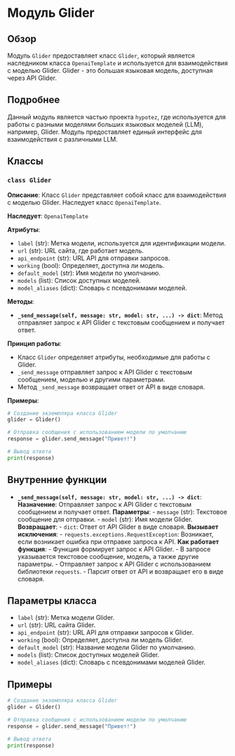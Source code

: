 # Модуль Glider

## Обзор

Модуль `Glider` предоставляет класс `Glider`, который является наследником класса `OpenaiTemplate` и используется для взаимодействия с моделью Glider. Glider - это большая языковая модель, доступная через API Glider.

## Подробнее

Данный модуль является частью проекта `hypotez`, где используется для работы с  разными моделями больших языковых моделей (LLM), например, Glider. Модуль предоставляет единый интерфейс для взаимодействия с различными LLM. 

## Классы

### `class Glider`

**Описание**: Класс `Glider` представляет собой класс для взаимодействия с моделью Glider. Наследует класс `OpenaiTemplate`.

**Наследует**: `OpenaiTemplate`

**Атрибуты**:

- `label` (str): Метка модели, используется для идентификации модели. 
- `url` (str): URL сайта, где работает модель. 
- `api_endpoint` (str): URL API для отправки запросов.
- `working` (bool): Определяет, доступна ли модель.
- `default_model` (str): Имя модели по умолчанию. 
- `models` (list): Список доступных моделей. 
- `model_aliases` (dict): Словарь с псевдонимами моделей.

**Методы**:
- **`_send_message(self, message: str, model: str, ...) -> dict`**: Метод отправляет запрос к API Glider с текстовым сообщением и получает ответ.

**Принцип работы**: 
- Класс `Glider` определяет атрибуты, необходимые для работы с Glider. 
- `_send_message` отправляет запрос к API Glider с текстовым сообщением, моделью и другими параметрами.
- Метод `_send_message` возвращает ответ от API в виде словаря.

**Примеры**:

```python
# Создание экземпляра класса Glider
glider = Glider()

# Отправка сообщения с использованием модели по умолчанию
response = glider.send_message("Привет!")

# Вывод ответа
print(response)
```

## Внутренние функции

- **`_send_message(self, message: str, model: str, ...) -> dict`**: 
    **Назначение**:  Отправляет запрос к API Glider с текстовым сообщением и получает ответ.
    **Параметры**:
        - `message` (str): Текстовое сообщение для отправки.
        - `model` (str): Имя модели Glider.
    **Возвращает**:
        - `dict`: Ответ от API Glider в виде словаря.
    **Вызывает исключения**:
        - `requests.exceptions.RequestException`: Возникает, если возникает ошибка при отправке запроса к API. 
    **Как работает функция**: 
        - Функция формирует запрос к API Glider.
        - В запросе указывается текстовое сообщение, модель, а также другие параметры.
        - Отправляет запрос к API Glider с использованием библиотеки `requests`.
        - Парсит ответ от API и возвращает его в виде словаря.


## Параметры класса

- `label` (str):  Метка модели Glider.
- `url` (str): URL сайта Glider.
- `api_endpoint` (str): URL API для отправки запросов к Glider.
- `working` (bool): Определяет, доступна ли модель Glider.
- `default_model` (str):  Название модели Glider по умолчанию. 
- `models` (list): Список доступных моделей Glider. 
- `model_aliases` (dict): Словарь с псевдонимами моделей Glider.

## Примеры

```python
# Создание экземпляра класса Glider
glider = Glider()

# Отправка сообщения с использованием модели по умолчанию
response = glider.send_message("Привет!")

# Вывод ответа
print(response)
```